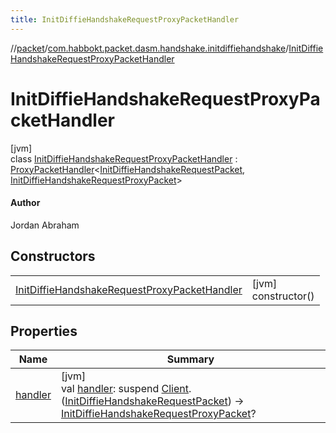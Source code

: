 ```yaml
---
title: InitDiffieHandshakeRequestProxyPacketHandler
---
```

//[packet](../../../index.html)/[com.habbokt.packet.dasm.handshake.initdiffiehandshake](../index.html)/[InitDiffieHandshakeRequestProxyPacketHandler](index.html)



# InitDiffieHandshakeRequestProxyPacketHandler



[jvm]\
class [InitDiffieHandshakeRequestProxyPacketHandler](index.html) : [ProxyPacketHandler](../../../../api/api/com.habbokt.api.packet/-proxy-packet-handler/index.html)&lt;[InitDiffieHandshakeRequestPacket](../-init-diffie-handshake-request-packet/index.html), [InitDiffieHandshakeRequestProxyPacket](../-init-diffie-handshake-request-proxy-packet/index.html)&gt; 

#### Author



Jordan Abraham



## Constructors


| | |
|---|---|
| [InitDiffieHandshakeRequestProxyPacketHandler](-init-diffie-handshake-request-proxy-packet-handler.html) | [jvm]<br>constructor() |


## Properties


| Name | Summary |
|---|---|
| [handler](../../com.habbokt.packet.dasm.room.roomdirectory/-room-directory-proxy-packet-handler/index.html#981137687%2FProperties%2F-1665284158) | [jvm]<br>val [handler](../../com.habbokt.packet.dasm.room.roomdirectory/-room-directory-proxy-packet-handler/index.html#981137687%2FProperties%2F-1665284158): suspend [Client](../../../../api/api/com.habbokt.api.client/-client/index.html).([InitDiffieHandshakeRequestPacket](../-init-diffie-handshake-request-packet/index.html)) -&gt; [InitDiffieHandshakeRequestProxyPacket](../-init-diffie-handshake-request-proxy-packet/index.html)? |

